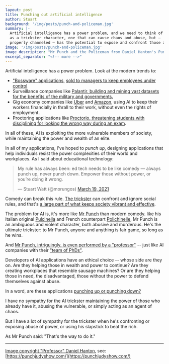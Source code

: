 ```yaml
---
layout: post
title: Punching out artificial intelligence
author: Stuart
background: '/img/posts/punch-and-policeman.jpg'
summary: |-
  Artificial intelligence has a power problem, and we need to think of it
  as a trickster character, one that can cause chaos and abuse, but —
  properly channeled — has the potential to expose and confront those abuses
image: '/img/posts/punch-and-policeman.jpg'
image_description: "Mr Punch and the Policeman from Daniel Hanton's Punch and Judy show"
excerpt_separator: "<!-- more -->"
---
```


Artificial intelligence has a power problem. Look at the modern trends to:

 * ["Bossware" applications](https://www.eff.org/deeplinks/2020/06/inside-invasive-secretive-bossware-tracking-workers), 
   [sold to managers to keep employees under control](https://www.techradar.com/best/best-employee-monitoring-software)<!-- more -->
 * Surveillance companies like [Palantir, building and mining vast datasets for 
   the benefits of the military and governments.](https://www.theguardian.com/world/2017/jul/30/palantir-peter-thiel-cia-data-crime-police)
 * Gig economy companies like [Uber](https://www.dqindia.com/bizarre-case-uber-drivers-job-loss-faulty-artificial-intelligence-software/) and [Amazon](https://www.cnbc.com/2020/10/24/how-amazon-prevents-unions-by-surveilling-employee-activism.html), using AI to keep their workers
   financially in thrall to their work, without even the rights of employment.
 * Proctoring applications like [Proctorio, threatening 
   students with disciplining for 
   looking the wrong way during an exam](https://www.theverge.com/2020/10/22/21526792/proctorio-online-test-proctoring-lawsuit-universities-students-coronavirus).

In all of these, AI is exploiting the more vulnerable members of society, 
while maintaining the power and wealth of an elite. 

In all of my applications, I've hoped to *punch up*, designing applications that help individuals
resist the power complexities of their world and workplaces. As I said about 
educational technology:

<blockquote class="twitter-tweet"><p lang="en" dir="ltr">
  My rule has always been: ed tech needs to be like comedy — always punch up, never punch down. Empower those without power, or you’re doing it wrong.</p>&mdash; Stuart Watt (@morungos) <a href="https://twitter.com/morungos/status/1372709992919400450?ref_src=twsrc%5Etfw">March 19, 2021</a>
</blockquote>
<script async src="https://platform.twitter.com/widgets.js" charset="utf-8"></script>

Comedy can break this rule. [The trickster](https://www.thecanadianencyclopedia.ca/en/article/trickster) can
confront and ignore social rules, and that's [a large part of what keeps society
vibrant and effective](https://www.routledge.com/The-Trickster-and-the-System-Identity-and-agency-in-contemporary-society/Bassil-Morozow/p/book/9780415507943).

The problem for AI is, it's more like [Mr Punch](https://en.wikipedia.org/wiki/Punch_and_Judy) than modern comedy. like his
Italian original [Pulcinella](https://wepa.unima.org/en/pulcinella/) and 
French counterpart [Polichinelle](https://wepa.unima.org/en/polichinelle/), Mr Punch is an
ambiguous and violent character, both abusive and murderous. He's the ultimate trickster: to Mr Punch, anyone and anything is fair game, so long as he wins.

And [Mr Punch, intriguingly, is even performed by a "professor"](https://www.theguardian.com/money/2008/aug/23/workandcareers4) -- just like AI
companies with their ["team of PhDs"](https://www.elementai.com/press-room/element-ai-receives-10-academic-paper-acceptances-for-neurips-2020-conference). 

Developers of AI applications have an ethical choice -- whose side are they on.
Are they helping those in wealth and power to continue? Are they creating
workplaces that resemble sausage machines? Or are they helping those in need,
the disadvantaged, those without the power to defend themselves against abuse.

In a word, are these applications [punching up or punching down?](https://www.buzzfeednews.com/article/scaachikoul/why-punching-down-will-never-be-funny)

I have no sympathy for the AI trickster maintaining the power of those who
already have it, abusing the vulnerable, or simply acting as an agent of chaos.

But I have a lot of sympathy for the trickster when he's confronting or exposing 
abuse of power, or using his slapstick to beat the rich. 

As Mr Punch said: "That's the way to do it."

---

[Image copyright "Professor" Daniel Hanton](https://www.flickr.com/photos/16025290@N07/47945442361/), see: [https://punchjudyshow.com/](https://punchjudyshow.com/)